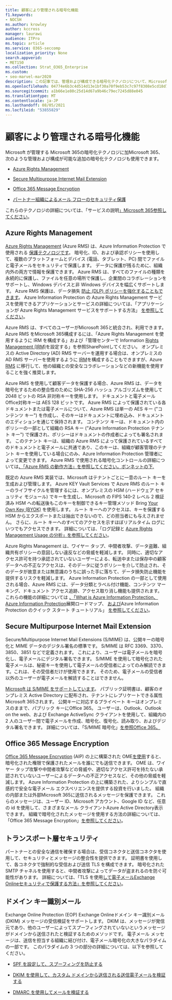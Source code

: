 ```yaml
---
title: 顧客により管理される暗号化機能
f1.keywords:
- NOCSH
ms.author: krowley
author: kccross
manager: laurawi
audience: ITPro
ms.topic: article
ms.service: O365-seccomp
localization_priority: None
search.appverid:
- MET150
ms.collection: Strat_O365_Enterprise
ms.custom:
- seo-marvel-mar2020
description: この記事では、管理および構成できる暗号化テクノロジについて、Microsoft 365。
ms.openlocfilehash: 04774e6b3c4d514d13e1bf30a70f9eb53c7c97f8308e5cd18d72b3fcf0181c4e
ms.sourcegitcommit: a1b66e1e80c25d14d67a9b46c79ec7245d88e045
ms.translationtype: MT
ms.contentlocale: ja-JP
ms.lasthandoff: 08/05/2021
ms.locfileid: "53855829"
---
```

# <a name="customer-managed-encryption-features"></a>顧客により管理される暗号化機能

Microsoft が管理する Microsoft 365の暗号化テクノロジに加Microsoft 365、次のような管理および構成が可能な追加の暗号化テクノロジも使用できます。

- [Azure Rights Management](/azure/information-protection/what-is-azure-rms)

- [Secure Multipurpose Internet Mail Extension](https://blogs.technet.com/b/exchange/archive/2014/12/15/how-to-configure-s-mime-in-office-365.aspx)

- [Office 365 Message Encryption](https://products.office.com/en-us/exchange/office-365-message-encryption)

- [パートナー組織によるメール フローのセキュリティ保護](/exchange/mail-flow-best-practices/use-connectors-to-configure-mail-flow/set-up-connectors-for-secure-mail-flow-with-a-partner)

これらのテクノロジの詳細については、「サービスの説明[」Microsoft 365参照してください](/office365/servicedescriptions/office-365-service-descriptions-technet-library)。

## <a name="azure-rights-management"></a>Azure Rights Management

[Azure Rights Management](/azure/information-protection/what-is-azure-rms) (Azure RMS) は、Azure Information Protection で使用される [保護テクノロジです](/information-protection/understand-explore/what-is-information-protection)。 暗号化、ID、および承認ポリシーを使用して、複数のプラットフォームとデバイス (電話、タブレット、PC) 間でファイルと電子メールをセキュリティで保護します。 データに保護が残るために、組織内外の両方で情報を保護できます。 Azure RMS は、すべてのファイルの種類を永続的に保護し、ファイルを任意の場所で保護し、企業間のコラボレーションをサポートし、Windows デバイスと非 Windows デバイスを幅広くサポートします。 Azure RMS 保護は、データ損失 [防止 (DLP) ポリシーを強化することもできます](/exchange/security-and-compliance/data-loss-prevention/data-loss-prevention)。 Azure Information Protection の Azure Rights Management サービスを使用できるアプリケーションとサービスの詳細については、「アプリケーションが Azure Rights Management サービスをサポートする方法」 [を参照してください](/information-protection/understand-explore/applications-support)。

Azure RMS は、すべてのユーザーがMicrosoft 365と統合され、利用できます。 Azure RMS をMicrosoft 365構成するには、「Azure Rights Management を使用するように IRM を構成する」および「管理センターで Information [Rights Management (IRM)](../enterprise/activate-rms-in-microsoft-365.md)を設定する」を参照SharePointしてください。 オンプレミスの Active Directory (AD) RMS サーバーを運用する場合は、オンプレミスの AD RMS サーバーを使用するように [IRM](/office365/SecurityCompliance/configure-irm-to-use-an-on-premises-ad-rms-server)を構成することもできますが、Azure [RMS](/azure/information-protection/migrate-from-ad-rms-to-azure-rms) に移行して、他の組織との安全なコラボレーションなどの新機能を使用することを強く推奨します。

Azure RMS を使用して顧客データを保護する場合、Azure RMS は、データを暗号化するための整合性のために SHA-256 ハッシュ アルゴリズムを使用して 2048 ビットの RSA 非対称キーを使用します。 ドキュメントと電子メールOffice対称キーは AES 128 ビットです。 Azure RMS によって保護されている各ドキュメントまたは電子メールについて、Azure RMS は単一の AES キー ("コンテンツ キー") を作成し、そのキーはドキュメントに埋め込み、ドキュメントのエディションを通じて保持されます。 コンテンツ キーは、ドキュメント内のポリシーの一部として組織の RSA キー ("Azure Information Protection テナント キー") で保護され、ポリシーはドキュメントの作成者によっても署名されます。 このテナント キーは、組織の Azure RMS によって保護されているすべてのドキュメントと電子メールに共通であり、このキーは、組織が顧客管理のテナント キーを使用している場合にのみ、Azure Information Protection 管理者によって変更できます。 Azure RMS で使用される暗号化コントロールの詳細については[、「Azure RMS の動作方法」を参照してください。ボンネットの下.](/information-protection/understand-explore/how-does-it-work)

既定の Azure RMS 実装では、Microsoft はテナントごとに一意のルート キーを生成および管理します。 Azure KEY Vault Services で Azure RMS のルート キーのライフサイクルを管理するには、オンプレミスの HSM (ハードウェア セキュリティ モジュール) でキーを生成し、Microsoft の FIPS 140-2 レベル 2 検証済み HSM への転送後もこのキーを制御できるキー管理メソッド Bring [Your Own Key (BYOK)](/azure/information-protection/plan-implement-tenant-key) を使用します。 ルート キーへのアクセスは、キーを保護する HSM からエクスポートまたは抽出できないので、どの担当者にも与えされません。 さらに、ルート キーへのすべてのアクセスを示すほぼリアルタイム ログにいつでもアクセスできます。 詳細については、「ログ記録と [Azure Rights Management Usage の分析」を参照してください](/azure/information-protection/log-analyze-usage)。

Azure Rights Management は、ワイヤー タップ、中間者攻撃、データ盗難、組織共有ポリシーの意図しない違反などの脅威を軽減します。 同時に、適切なアクセス許可を持つ承認されていないユーザーによる、転送中または保存中の顧客データへの不正なアクセスは、そのデータに従うポリシーを介して防止され、そのデータが故意または無意識のうちに誤った手に落ちて、データ損失防止機能を提供するリスクを軽減します。 Azure Information Protection の一部として使用される場合、Azure RMS には、データ分類とラベル付け機能、コンテンツ マーキング、ドキュメント アクセス追跡、アクセス取り消し機能も提供されます。 これらの機能の詳細については [、「What is Azure Information Protection、Azure Information Protection](/information-protection/understand-explore/what-is-information-protection)展開ロードマップ、 [および](/information-protection/plan-design/deployment-roadmap)Azure Information Protection のクイック スタート チュートリアル」 [を参照してください](/information-protection/get-started/infoprotect-quick-start-tutorial)。

## <a name="secure-multipurpose-internet-mail-extension"></a>Secure Multipurpose Internet Mail Extension

Secure/Multipurpose Internet Mail Extensions (S/MIME) は、公開キーの暗号化と MIME データのデジタル署名の標準です。 S/MIME は RFC 3369、3370、3850、3851 などで定義されます。 これにより、ユーザーは電子メールを暗号化し、電子メールにデジタル署名できます。 S/MIME を使用して暗号化された電子メールは、秘密キーを使用して電子メールの受信者によってのみ解読できます。これは、その受信者だけが使用できます。 そのため、電子メールの受信者以外のユーザーが電子メールを解読することはできません。

[Microsoft は S/MIME をサポートしています](https://blogs.technet.com/b/exchange/archive/2014/12/15/how-to-configure-s-mime-in-office-365.aspx)。 パブリック証明書は、顧客のオンプレミス Active Directory に配布され、テナントにレプリケートできる属性Microsoft 365されます。 公開キーに対応するプライベート キーはオンプレミスのままで、パブリック キーにOffice 365。 ユーザーは、Outlook、Outlook on the web、および Exchange ActiveSync クライアントを使用して、組織内の 2 人のユーザー間で電子メールを作成、暗号化、復号化、読み取り、およびデジタル署名できます。 詳細については、「S/MIME 暗号化」[を参照Office 365。](https://blogs.office.com/2014/02/26/smime-encryption-now-in-office-365/)

## <a name="office-365-message-encryption"></a>Office 365 Message Encryption

[Office 365 Message Encryption](https://products.office.com/exchange/office-365-message-encryption) (AIP) の上に構築された OME[を使用](/information-protection/understand-explore/what-is-information-protection)すると、暗号化された権限で保護されたメールを誰にでも送信できます。 OME は、ワイヤー タップ攻撃や中間者攻撃などの脅威や、適切なアクセス許可を持たない承認されていないユーザーによるデータへの不正アクセスなど、その他の脅威を軽減します。 Azure Information Protection の上に構築された、よりシンプルで直感的で安全な電子メール エクスペリエンスを提供する投資を行いました。 組織の内部または外部Microsoft 365に送信されるメッセージを保護できます。 これらのメッセージは、ユーザー ID、Microsoft アカウント、Google ID など、任意の id を使用して、さまざまなメール クライアントAzure Active Directory表示できます。 組織で暗号化されたメッセージを使用する方法の詳細については、「Office 365 Message Encryption」[を参照してください](./ome.md)。

## <a name="transport-layer-security"></a>トランスポート層セキュリティ   

パートナーとの安全な通信を確保する場合は、受信コネクタと送信コネクタを使用して、セキュリティとメッセージの整合性を提供できます。 証明書を使用して、各コネクタで強制的な受信および送信 TLS を構成できます。 暗号化された SMTP チャネルを使用すると、中間者攻撃によってデータが盗まれるのを防ぐ可能性があります。 詳細については、「TLS を使用[して電子メールExchange Onlineセキュリティで保護する方法」を参照してください](./exchange-online-uses-tls-to-secure-email-connections.md)。

## <a name="domain-keys-identified-mail"></a>ドメイン キー識別メール

Exchange Online Protection (EOP) Exchange Onlineドメイン キー識別メール (DKIM) メッセージの受信検証をサポートします。 DKIM は、メッセージが発信元であり、他のユーザーによってスプーフィングされていないというメッセージがドメインから送信されたと検証するためのメソッドです。 電子メール メッセージは、送信を担当する組織に結び付け、電子メール暗号化の大きなパラダイムの一部です。 このパラダイムの 3 つの部分の詳細については、以下を参照してください。

- [SPF を設定して、スプーフィングを防止する](/office365/SecurityCompliance/set-up-spf-in-office-365-to-help-prevent-spoofing)

- [DKIM を使用して、カスタム ドメインから送信される送信電子メールを検証する](/office365/SecurityCompliance/use-dkim-to-validate-outbound-email)

- [DMARC を使用してメールを検証する](/office365/SecurityCompliance/use-dmarc-to-validate-email)